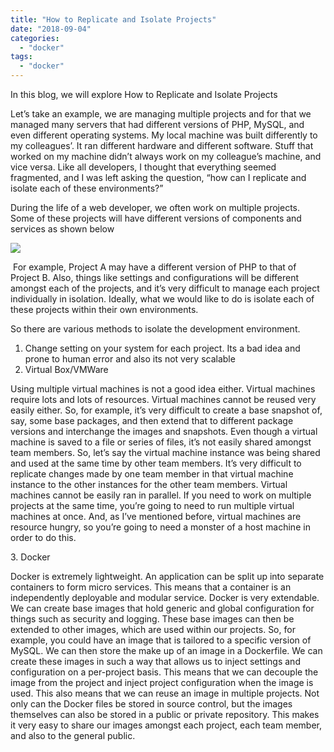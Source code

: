 ```yaml
---
title: "How to Replicate and Isolate Projects"
date: "2018-09-04"
categories: 
  - "docker"
tags: 
  - "docker"
---
```


In this blog, we will explore How to Replicate and Isolate Projects

Let’s take an example, we are managing multiple projects and for that we managed many servers that had different versions of PHP, MySQL, and even different operating systems. My local machine was built differently to my colleagues’. It ran different hardware and different software. Stuff that worked on my machine didn’t always work on my colleague’s machine, and vice versa. Like all developers, I thought that everything seemed fragmented, and I was left asking the question, “how can I replicate and isolate each of these environments?”

During the life of a web developer, we often work on multiple projects. Some of these projects will have different versions of components and services as shown below

![](https://cdn-images-1.medium.com/max/800/1*Mn6rtaPU9mqpCTn_7jBRqw.png)

 For example, Project A may have a different version of PHP to that of Project B. Also, things like settings and configurations will be different amongst each of the projects, and it’s very difficult to manage each project individually in isolation. Ideally, what we would like to do is isolate each of these projects within their own environments.

So there are various methods to isolate the development environment.

1. Change setting on your system for each project. Its a bad idea and prone to human error and also its not very scalable
2. Virtual Box/VMWare

Using multiple virtual machines is not a good idea either. Virtual machines require lots and lots of resources. Virtual machines cannot be reused very easily either. So, for example, it’s very difficult to create a base snapshot of, say, some base packages, and then extend that to different package versions and interchange the images and snapshots. Even though a virtual machine is saved to a file or series of files, it’s not easily shared amongst team members. So, let’s say the virtual machine instance was being shared and used at the same time by other team members. It’s very difficult to replicate changes made by one team member in that virtual machine instance to the other instances for the other team members. Virtual machines cannot be easily ran in parallel. If you need to work on multiple projects at the same time, you’re going to need to run multiple virtual machines at once. And, as I’ve mentioned before, virtual machines are resource hungry, so you’re going to need a monster of a host machine in order to do this.

3\. Docker

Docker is extremely lightweight. An application can be split up into separate containers to form micro services. This means that a container is an independently deployable and modular service. Docker is very extendable. We can create base images that hold generic and global configuration for things such as security and logging. These base images can then be extended to other images, which are used within our projects. So, for example, you could have an image that is tailored to a specific version of MySQL. We can then store the make up of an image in a Dockerfile. We can create these images in such a way that allows us to inject settings and configuration on a per-project basis. This means that we can decouple the image from the project and inject project configuration when the image is used. This also means that we can reuse an image in multiple projects. Not only can the Docker files be stored in source control, but the images themselves can also be stored in a public or private repository. This makes it very easy to share our images amongst each project, each team member, and also to the general public.
